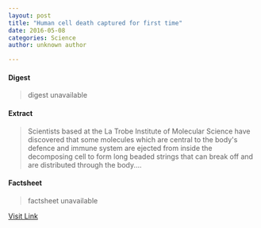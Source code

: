 ```yaml
---
layout: post
title: "Human cell death captured for first time"
date: 2016-05-08
categories: Science
author: unknown author

---
```



#### Digest
>digest unavailable

#### Extract
>Scientists based at the La Trobe Institute of Molecular Science have discovered that some molecules which are central to the body's defence and immune system are ejected from inside the decomposing cell to form long beaded strings that can break off and are distributed through the body....

#### Factsheet
>factsheet unavailable

[Visit Link](http://phys.org/news353656272.html)


